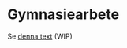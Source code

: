 # Gymnasiearbete

Se [denna text](https://veryunique.netlify.app/main/gymnasiearbete/gymnasiearbete/) (WIP)
